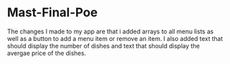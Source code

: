 # Mast-Final-Poe
The changes I made to my app are that i added arrays to all menu lists as well as a button to add a menu item or remove an item. I also added text that should display the number of dishes and text that should display the avergae price of the dishes. 
